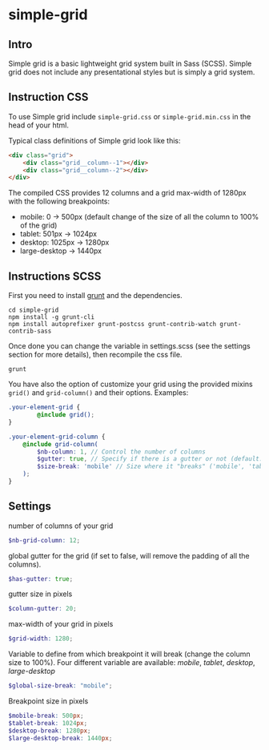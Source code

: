 # simple-grid

## Intro
Simple grid is a basic lightweight grid system built in Sass (SCSS). Simple grid does not include any presentational styles but is simply a grid system.


## Instruction CSS

To use Simple grid include `simple-grid.css` or `simple-grid.min.css` in the head of your html.

Typical class definitions of Simple grid look like this:

```html
<div class="grid">
    <div class="grid__column--1"></div>
    <div class="grid__column--2"></div>
</div>
```

The compiled CSS provides 12 columns and a grid max-width of 1280px with the following breakpoints:
- mobile: 0 -> 500px (default change of the size of all the column to 100% of the grid)
- tablet: 501px -> 1024px
- desktop: 1025px -> 1280px
- large-desktop -> 1440px


## Instructions SCSS

First you need to install [grunt](http://gruntjs.com/getting-started) and the dependencies.

```
cd simple-grid
npm install -g grunt-cli
npm install autoprefixer grunt-postcss grunt-contrib-watch grunt-contrib-sass
```

Once done you can change the variable in settings.scss (see the settings section for more details), then recompile the css file.

```
grunt
```

You have also the option of customize your grid using the provided mixins ```grid()``` and ```grid-column()``` and their options.
Examples:

```SCSS
.your-element-grid {
        @include grid();
}

.your-element-grid-column {
    @include grid-column(
        $nb-column: 1, // Control the number of columns
        $gutter: true, // Specify if there is a gutter or not (default: true)
        $size-break: 'mobile' // Size where it "breaks" ('mobile', 'tablet', 'desktop', 'large-desktop')
    );
}

```


## Settings

number of columns of your grid
```SCSS
$nb-grid-column: 12;
```

global gutter for the grid (if set to false, will remove the padding of all the columns).
```SCSS
$has-gutter: true;
```

gutter size in pixels
```SCSS
$column-gutter: 20;
```

max-width of your grid in pixels
```SCSS
$grid-width: 1280;
```

Variable to define from which breakpoint it will break (change the column size to 100%).
Four different variable are available: *mobile*, *tablet*, *desktop*, *large-desktop*
```SCSS
$global-size-break: "mobile";
```

Breakpoint size in pixels
```SCSS
$mobile-break: 500px;
$tablet-break: 1024px;
$desktop-break: 1280px;
$large-desktop-break: 1440px;
```
